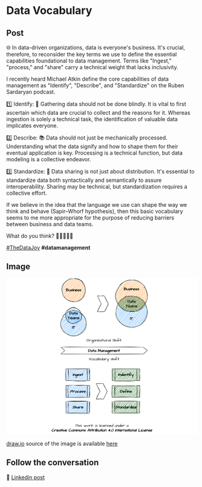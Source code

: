 # Data Vocabulary

## Post
🌐 In data-driven organizations, data is everyone's business. It's crucial, therefore, to reconsider the key terms we use to define the essential capabilities foundational to data management. Terms like "Ingest," "process," and "share" carry a technical weight that lacks inclusivity.

I recently heard Michael Atkin define the core capabilities of data management as "Identify", "Describe", and "Standardize" on the Ruben Sardaryan podcast.

1️⃣ Identify: 🧐 Gathering data should not be done blindly. It is vital to first ascertain which data are crucial to collect and the reasons for it. Whereas ingestion is solely a technical task, the identification of valuable data implicates everyone.

2️⃣ Describe: 📚 Data should not just be mechanically processed. Understanding what the data signify and how to shape them for their eventual application is key. Processing is a technical function, but data modeling is a collective endeavor.

3️⃣ Standardize: 📏 Data sharing is not just about distribution. It's essential to standardize data both syntactically and semantically to assure interoperability. Sharing may be technical, but standardization requires a collective effort.

If we believe in the idea that the language we use can shape the way we think and behave (Sapir–Whorf hypothesis), then this basic vocabulary seems to me more appropriate for the purpose of reducing barriers between business and data teams.

What do you think? 💭🤷‍♂️🤷‍♀️


[#TheDataJoy](https://www.linkedin.com/feed/hashtag/?keywords=thedatajoy) **#datamanagement**

## Image

![2024-P009-data-vocabulary.png](/images/2024/2024-P009-data-vocabulary.png "Semantic Modelling")

[draw.io](https://app.diagrams.net/) source of the image is available [here](/images/2024/2024.drawio)  

## Follow the conversation

🔵 [Linkedin post](https://www.linkedin.com/feed/update/urn:li:activity:7128060189852774400/)
